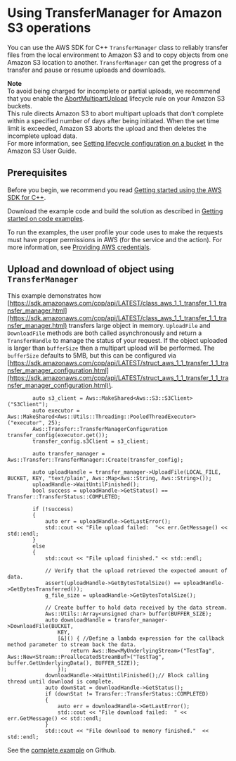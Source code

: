 # Using TransferManager for Amazon S3 operations<a name="examples-s3-transfermanager"></a>

You can use the AWS SDK for C\+\+ `TransferManager` class to reliably transfer files from the local environment to Amazon S3 and to copy objects from one Amazon S3 location to another\. `TransferManager` can get the progress of a transfer and pause or resume uploads and downloads\.

**Note**  
To avoid being charged for incomplete or partial uploads, we recommend that you enable the [AbortMultipartUpload](https://docs.aws.amazon.com/AmazonS3/latest/API/API_AbortMultipartUpload.html) lifecycle rule on your Amazon S3 buckets\.  
This rule directs Amazon S3 to abort multipart uploads that don’t complete within a specified number of days after being initiated\. When the set time limit is exceeded, Amazon S3 aborts the upload and then deletes the incomplete upload data\.   
For more information, see [Setting lifecycle configuration on a bucket](https://docs.aws.amazon.com/AmazonS3/latest/userguide/how-to-set-lifecycle-configuration-intro.html) in the Amazon S3 User Guide\.

## Prerequisites<a name="codeExamplePrereq"></a>

Before you begin, we recommend you read [Getting started using the AWS SDK for C\+\+](getting-started.md)\. 

Download the example code and build the solution as described in [Getting started on code examples](getting-started-code-examples.md)\. 

To run the examples, the user profile your code uses to make the requests must have proper permissions in AWS \(for the service and the action\)\. For more information, see [Providing AWS credentials](credentials.md)\.

## Upload and download of object using `TransferManager`<a name="stream"></a>

This example demonstrates how [https://sdk.amazonaws.com/cpp/api/LATEST/class_aws_1_1_transfer_1_1_transfer_manager.html](https://sdk.amazonaws.com/cpp/api/LATEST/class_aws_1_1_transfer_1_1_transfer_manager.html) transfers large object in memory\. `UploadFile` and `DownloadFile` methods are both called asynchronously and return a `TransferHandle` to manage the status of your request\. If the object uploaded is larger than `bufferSize` then a multipart upload will be performed\. The `bufferSize` defaults to 5MB, but this can be configured via [https://sdk.amazonaws.com/cpp/api/LATEST/struct_aws_1_1_transfer_1_1_transfer_manager_configuration.html](https://sdk.amazonaws.com/cpp/api/LATEST/struct_aws_1_1_transfer_1_1_transfer_manager_configuration.html)\. 

```
        auto s3_client = Aws::MakeShared<Aws::S3::S3Client>("S3Client");
        auto executor = Aws::MakeShared<Aws::Utils::Threading::PooledThreadExecutor>("executor", 25);
        Aws::Transfer::TransferManagerConfiguration transfer_config(executor.get());
        transfer_config.s3Client = s3_client;

        auto transfer_manager = Aws::Transfer::TransferManager::Create(transfer_config);

        auto uploadHandle = transfer_manager->UploadFile(LOCAL_FILE, BUCKET, KEY, "text/plain", Aws::Map<Aws::String, Aws::String>());
        uploadHandle->WaitUntilFinished();
        bool success = uploadHandle->GetStatus() == Transfer::TransferStatus::COMPLETED; 
      
        if (!success)
        {
            auto err = uploadHandle->GetLastError();           
            std::cout << "File upload failed:  "<< err.GetMessage() << std::endl;
        }
        else
        {
            std::cout << "File upload finished." << std::endl;

            // Verify that the upload retrieved the expected amount of data.
            assert(uploadHandle->GetBytesTotalSize() == uploadHandle->GetBytesTransferred());
            g_file_size = uploadHandle->GetBytesTotalSize();

            // Create buffer to hold data received by the data stream. 
            Aws::Utils::Array<unsigned char> buffer(BUFFER_SIZE);
            auto downloadHandle = transfer_manager->DownloadFile(BUCKET,
                KEY,
                [&]() { //Define a lambda expression for the callback method parameter to stream back the data.
                    return Aws::New<MyUnderlyingStream>("TestTag", Aws::New<Stream::PreallocatedStreamBuf>("TestTag", buffer.GetUnderlyingData(), BUFFER_SIZE));
                });
            downloadHandle->WaitUntilFinished();// Block calling thread until download is complete.
            auto downStat = downloadHandle->GetStatus();
            if (downStat != Transfer::TransferStatus::COMPLETED)
            {
                auto err = downloadHandle->GetLastError();
                std::cout << "File download failed:  " << err.GetMessage() << std::endl;
            }
            std::cout << "File download to memory finished."  << std::endl;
```

See the [complete example](https://github.com/awsdocs/aws-doc-sdk-examples/tree/master/cpp/example_code/transfer-manager/transferOnStream.cpp) on Github\.